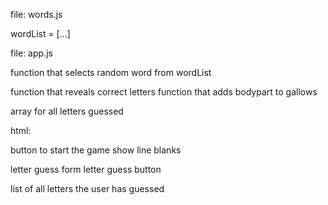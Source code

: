 
file: words.js

wordList = [...]

file: app.js

function that selects random word from wordList

function that reveals correct letters
function that adds bodypart to gallows

array for all letters guessed

html:

button to start the game
show line blanks

letter guess form
letter guess button

list of all letters the user has guessed
